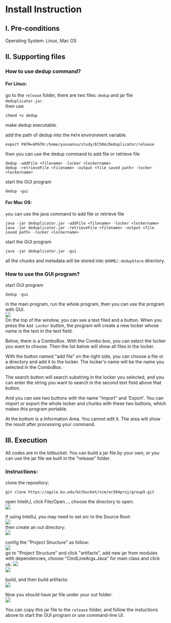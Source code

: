 # Install Instruction
## I. Pre-conditions
Operating System: Linux, Mac OS
## II. Supporting files
### How to use dedup command?
#### For Linux:  
go to the `release` folder, there are two files: `dedup` and jar file `deduplicator.jar`.  
then use  
```
chmod +x dedup
```
make dedup executable.  

add the path of dedup into the `PATH` environment variable.  
```
export PATH=$PATH:/home/yuxuansu/study/EC504/Deduplicator/release
```

then you can use the dedup command to add file or retrieve file  
```
dedup -addFile <filename> -locker <lockername>
dedup -retrieveFile <filename> -output <file saved path> -locker <lockername>
```

start the GUI program  
```
dedup -gui
```
#### For Mac OS:
you can use the java command to add file or retrieve file  
```
java -jar deduplicator.jar -addFile <filename> -locker <lockername>
java -jar deduplicator.jar -retrieveFile <filename> -output <file saved path> -locker <lockername>
```

start the GUI program  
```
java -jar deduplicator.jar -gui
```

all the chunks and metadata will be stored into `$HOME/.dedupStore` directory.

### How to use the GUI program?
start GUI program
```
dedup -gui
```
in the main program, run the whole program, then you can use the program with GUI.  
<img src="./images/GUI.PNG">  
On the top of the window, you can see a text filed and a button. When you press the `Add Locker` button, the program will create a new locker whose name is the text in the text field.  

Below, there is a ComboBox. With the Combo box, you can select the locker you want to choose. Then the list below will show all files in the locker.  

With the button named "add file" on the right side, you can choose a file or a directory and add it to the locker. The locker's name will be the name you selected in the ComboBox.  

The search button will search substring in the locker you selected, and you can enter the string you want to search in the second text field above that button.  

And you can see two buttons with the name "Import" and 'Export'. You can import or export the whole locker and chunks with these two buttons, which makes this program portable.  

At the bottom is a Information Area. You cannot edit it. The area will show the result after processing your command.  

## III. Execution
All codes are in the bitbucket. You can build a jar file by your own, or you can use the jar file we built in the "release" folder.  
### Instructions:
clone the repository:  
```
git clone https://agile.bu.edu/bitbucket/scm/ec504proj/group9.git
```
open IntelliJ, click File/Open..., choose the directory to open:  
<img src="./images/open_project.PNG">   

If using IntelliJ, you may need to set src to the Source Root:  
<img src="./images/mark_as_source.PNG">  
then create an out directory:  
<img src="./images/create_out.PNG">

config the "Project Structure" as follow:  
<img src="./images/project_config.PNG">  
go to "Project Structure" and click "artifacts", add new jar from modules with dependencies, choose "CmdLineArgs.Java" for main class and click ok:
<img src="./images/add_jar.PNG">  
<img src="./images/config_arch.PNG">  

build, and then build artifacts:  
<img src="./images/build_arch.PNG">

Now you should have jar file under your out folder:  
<img src="./images/jar_location.PNG">  

You can copy this jar file to the `release` folder, and follow the instuctions above to start the GUI program or use command-line UI.  